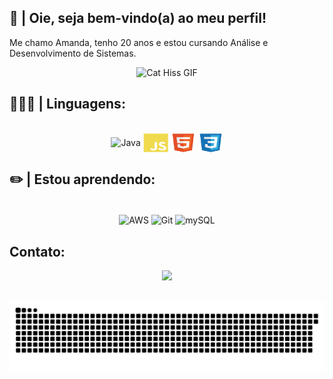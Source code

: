 ## 💜 | Oie, seja bem-vindo(a) ao meu perfil!
Me chamo Amanda, tenho 20 anos e estou cursando Análise e Desenvolvimento de Sistemas. 

<div align="center">
  <img src="https://media.tenor.com/ViIl_vZRt4kAAAAd/cat-hiss-cat.gif" alt="Cat Hiss GIF">
</div>


## 👩🏽‍💻 | Linguagens:

<div style="display: inline_block"><br>
 <center>
  <img align="center" alt="Java" height="30" width="40" src="https://cdn.jsdelivr.net/gh/devicons/devicon@latest/icons/java/java-original.svg">
  <img align="center" alt="Js" height="30" width="40" src="https://raw.githubusercontent.com/devicons/devicon/master/icons/javascript/javascript-plain.svg">
  <img align="center" alt="HTML" height="30" width="40" src="https://raw.githubusercontent.com/devicons/devicon/master/icons/html5/html5-original.svg">
  <img align="center" alt="CSS" height="30" width="40" src="https://raw.githubusercontent.com/devicons/devicon/master/icons/css3/css3-original.svg">
 </center> 
</div>

## ✏️ | Estou aprendendo:
<div style="display: inline_block"><br>
<center>
  <img align="center" alt="AWS" height="30" width="40" src="https://cdn.jsdelivr.net/gh/devicons/devicon@latest/icons/amazonwebservices/amazonwebservices-original-wordmark.svg">
  <img align="center" alt="Git" height="30" width="40" src="https://cdn.jsdelivr.net/gh/devicons/devicon@latest/icons/git/git-original.svg">
  <img align="center" alt="mySQL" height="30" width="40" src="https://cdn.jsdelivr.net/gh/devicons/devicon@latest/icons/mysql/mysql-original-wordmark.svg">
</center>
 
</div>

 ## Contato:

<div>
 <center>
<a href="https://www.linkedin.com/in/amandafonseca0018425" target="_blank"><img loading="lazy" src="https://img.shields.io/badge/-LinkedIn-%230077B5?style=for-the-badge&logo=linkedin&logoColor=white" target="_blank"></a> 
 </center>
</div>

 <br>
 
  
 
<div> 
 
 ![Snake animation](https://github.com/amandasfonsec/amandasfonsec/blob/output/github-contribution-grid-snake.svg)

</div>

